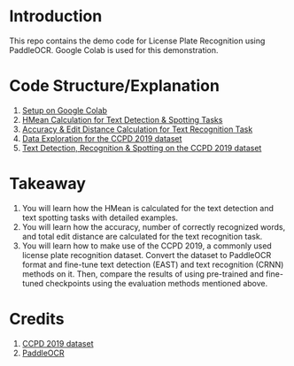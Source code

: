 # Introduction 
This repo contains the demo code for License Plate Recognition using PaddleOCR.
Google Colab is used for this demonstration.

# Code Structure/Explanation
1.	[Setup on Google Colab](/Setup.ipynb)
2.	[HMean Calculation for Text Detection & Spotting Tasks](/Detection_Evaluation/HMean.ipynb)
3.	[Accuracy & Edit Distance Calculation for Text Recognition Task](/Recognition_Evaluation/Acc_Edit_Distance.ipynb)
4.	[Data Exploration for the CCPD 2019 dataset](/License_Plate_Recognition/CCPD_2019.ipynb)
5.	[Text Detection, Recognition & Spotting on the CCPD 2019 dataset](/License_Plate_Recognition/EAST_CRNN_LPR.ipynb)

# Takeaway
1.	You will learn how the HMean is calculated for the text detection and text spotting tasks with detailed examples.
2.	You will learn how the accuracy, number of correctly recognized words, and total edit distance are calculated for the text recognition task.
3.	You will learn how to make use of the CCPD 2019, a commonly used license plate recognition dataset. Convert the dataset to PaddleOCR format and fine-tune text detection (EAST) and text recognition (CRNN) methods on it. Then, compare the results of using pre-trained and fine-tuned checkpoints using the evaluation methods mentioned above.

# Credits
1.	[CCPD 2019 dataset](https://github.com/detectRecog/CCPD)
2.	[PaddleOCR](https://github.com/PaddlePaddle/PaddleOCR)
